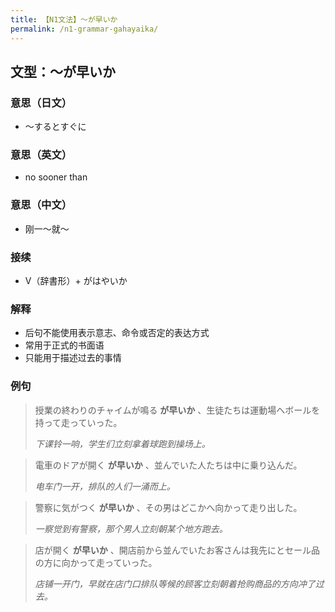 ```yaml
---
title: 【N1文法】〜が早いか
permalink: /n1-grammar-gahayaika/
---
```


## 文型：〜が早いか

### 意思（日文）

* 〜するとすぐに

### 意思（英文）

* no sooner than

### 意思（中文）

* 刚一〜就〜

### 接续

* V（辞書形）+ がはやいか

### 解释

- 后句不能使用表示意志、命令或否定的表达方式
- 常用于正式的书面语
- 只能用于描述过去的事情

### 例句

> 授業の終わりのチャイムが鳴る **が早いか** 、生徒たちは運動場へボールを持って走っていった。
>
> *下课铃一响，学生们立刻拿着球跑到操场上。*

> 電車のドアが開く **が早いか** 、並んでいた人たちは中に乗り込んだ。
>
> *电车门一开，排队的人们一涌而上。*

> 警察に気がつく **が早いか** 、その男はどこかへ向かって走り出した。
>
> *一察觉到有警察，那个男人立刻朝某个地方跑去。*

> 店が開く **が早いか** 、開店前から並んでいたお客さんは我先にとセール品の方に向かって走っていった。
>
> *店铺一开门，早就在店门口排队等候的顾客立刻朝着抢购商品的方向冲了过去。*

